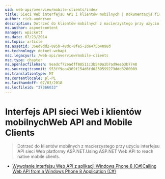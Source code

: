 ```yaml
---
uid: web-api/overview/mobile-clients/index
title: Sieci Web interfejsu API i klientów mobilnych | Dokumentacja firmy Microsoft
author: rick-anderson
description: Dotrzeć do klientów mobilnych z macierzystego przy użyciu interfejsu API sieci Web platformy ASP.NET.
ms.author: aspnetcontent
manager: wpickett
ms.date: 07/23/2014
ms.topic: article
ms.assetid: 36ed9dd2-095b-48dc-8fe5-2de475b4098d
ms.technology: dotnet-webapi
msc.legacyurl: /web-api/overview/mobile-clients
msc.type: chapter
ms.openlocfilehash: 9eadcf72eadff88511c3b540a2b7ad9eeb3b7748
ms.sourcegitcommit: 953ff9ea4369f154d6fd0239599279ddd3280009
ms.translationtype: MT
ms.contentlocale: pl-PL
ms.lasthandoff: 07/03/2018
ms.locfileid: "37366033"
---
```

<a name="web-api-and-mobile-clients"></a><span data-ttu-id="22975-103">Interfejs API sieci Web i klientów mobilnych</span><span class="sxs-lookup"><span data-stu-id="22975-103">Web API and Mobile Clients</span></span>
====================
> <span data-ttu-id="22975-104">Dotrzeć do klientów mobilnych z macierzystego przy użyciu interfejsu API sieci Web platformy ASP.NET.</span><span class="sxs-lookup"><span data-stu-id="22975-104">Using ASP.NET Web API to reach native mobile clients.</span></span>


- [<span data-ttu-id="22975-105">Wywołanie interfejsu Web API z aplikacji Windows Phone 8 (C#)</span><span class="sxs-lookup"><span data-stu-id="22975-105">Calling Web API from a Windows Phone 8 Application (C#)</span></span>](calling-web-api-from-a-windows-phone-8-application.md)
